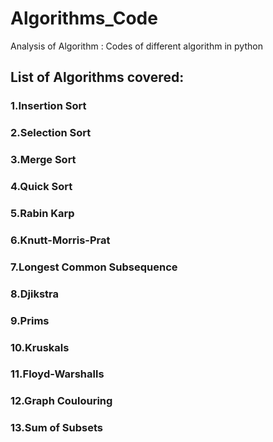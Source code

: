 # Algorithms_Code
Analysis of Algorithm : Codes of different algorithm in python

## List of Algorithms covered:
### 1.Insertion Sort
### 2.Selection Sort
### 3.Merge Sort
### 4.Quick Sort
### 5.Rabin Karp
### 6.Knutt-Morris-Prat
### 7.Longest Common Subsequence
### 8.Djikstra
### 9.Prims
### 10.Kruskals
### 11.Floyd-Warshalls
### 12.Graph Coulouring
### 13.Sum of Subsets


